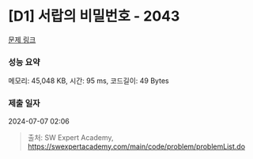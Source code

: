 # [D1] 서랍의 비밀번호 - 2043 

[문제 링크](https://swexpertacademy.com/main/code/problem/problemDetail.do?contestProbId=AV5QJ_8KAx8DFAUq) 

### 성능 요약

메모리: 45,048 KB, 시간: 95 ms, 코드길이: 49 Bytes

### 제출 일자

2024-07-07 02:06



> 출처: SW Expert Academy, https://swexpertacademy.com/main/code/problem/problemList.do